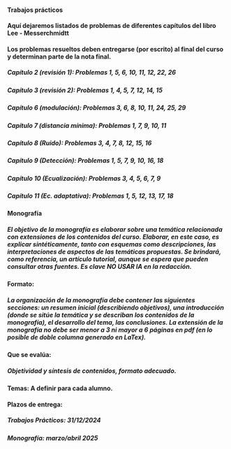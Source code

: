 #### Trabajos prácticos
#### Aquí dejaremos listados de problemas de diferentes capítulos del libro Lee - Messerchmidtt
#### Los problemas resueltos deben entregarse (por escrito) al final del curso y determinan parte de la nota final.
####
##### Capítulo 2 (revisión 1):  Problemas 1, 5, 6, 10, 11, 12, 22, 26
##### Capítulo 3 (revisión 2):  Problemas 1, 4, 5, 7, 12, 14, 15
##### Capítulo 6 (modulación):  Problemas 3, 6, 8, 10, 11, 24, 25, 29
##### Capítulo 7 (distancia mínima): Problemas 1, 7, 9, 10, 11
##### Capítulo 8 (Ruido):       Problemas 3, 4, 7, 8, 12, 15, 16
##### Capítulo 9 (Detección):   Problemas 1, 5, 7, 9, 10, 16, 18
##### Capítulo 10 (Ecualización): Problemas 3, 4, 5, 6, 7, 9
##### Capítulo 11 (Ec. adaptativa): Problemas 1, 5, 12, 13, 17, 18
####
####
#### Monografía
##### El objetivo de la monografía es elaborar sobre una temática relacionada con extensiones de los contenidos del curso.  Elaborar, en este caso, es explicar sintéticamente, tanto con esquemas como descripciones, las interpretaciones de aspectos de las temáticas propuestas. Se brindará, como referencia, un artículo tutorial, aunque se espera que pueden consultar otras fuentes. Es clave NO USAR IA en la redacción.
#####
#### Formato: 
##### La organización de la monografía debe contener las siguientes secciones: un resumen inicial (describiendo objetivos), una introducción (donde se sitúe la temática y se describan los contenidos de la monografía), el desarrollo del tema, las conclusiones. La extensión de la monografía no debe ser menor a 3 ni mayor a 6 páginas en pdf (en lo posible de doble columna generado en LaTex).
#### Que se evalúa: 
##### Objetividad y síntesis de contenidos, formato adecuado.
####
#####
#### Temas: A definir para cada alumno.
####
####
####
#### Plazos de entrega:
##### Trabajos Prácticos: 31/12/2024
##### Monografía: marzo/abril 2025
####
